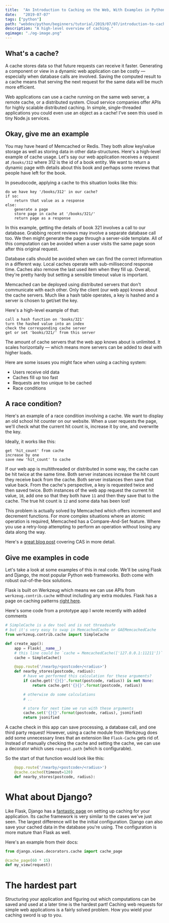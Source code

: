 ```yaml
---
title:  "An Introduction to Caching on the Web, With Examples in Python"
date:   "2019-07-07"
tags: ["python"]
path: "webdev/python/beginners/tutorial/2019/07/07/introduction-to-caching-with-python.html"
description: "A high-level overview of caching."
ogimage: "./og-image.png"
---
```


## What's a cache?

A cache stores data so that future requests can receive it faster. Generating a component or view in a dynamic web application can be costly — especially when database calls are involved. Saving the computed result to a cache means that serving the next request for the same data will be much more efficient.

Web applications can use a cache running on the same web server, a remote cache, or a distributed system. Cloud service companies offer APIs for highly scalable distributed caching. In simple, single-threaded applications you could even use an object as a cache! I've seen this used in tiny Node.js services.

## Okay, give me an example

You may have heard of Memcached or Redis. They both allow key/value storage as well as storing data in other data-structures. Here's a high-level example of cache usage. Let's say our web application receives a request at `/books/312` where 312 is the id of a book entity. We want to return a dynamic page with details about this book and perhaps some reviews that people have left for the book.

In pseudocode, applying a cache to this situation looks like this:

```
do we have key '/books/312' in our cache?
if so:
    return that value as a response
else:
    generate a page
    store page in cache at '/books/321/'
    return page as a response
```

In this example, getting the details of book 321 involves a call to our database. Grabbing recent reviews may involve a separate database call too. We then might generate the page through a server-side template. All of this computation can be avoided when a user visits the same page soon after this original request.

Database calls should be avoided when we can find the correct information in a different way. Local caches operate with sub-millisecond response time. Caches also remove the last used item when they fill up. Overall, they're pretty hardy but setting a sensible timeout value is important.

Memcached can be deployed using distributed servers that don't communicate with each other. Only the client (our web app) knows about the cache servers. Much like a hash table operates, a key is hashed and a server is chosen to get/set the key.

Here's a high-level example of that:


```
call a hash function on 'books/321'
turn the hashed value into an index
check the corresponding cache server
get or set 'books/321/' from this server
```

The amount of cache servers that the web app knows about is unlimited. It scales horizontally — which means more servers can be added to deal with higher loads.

Here are some issues you might face when using a caching system:

- Users receive old data
- Caches fill up too fast
- Requests are too unique to be cached
- Race conditions

## A race condition?

Here's an example of a race condition involving a cache. We want to display an old school hit counter on our website. When a user requests the page, we'll check what the current hit count is, increase it by one, and overwrite the key.

Ideally, it works like this:

```
get 'hit_count' from cache
increase by one
save new 'hit_count' to cache
```

If our web app is multithreaded or distributed in some way, the cache can be hit twice at the same time. Both server instances increase the hit count they receive back from the cache. Both server instances then save that value back. From the cache's perspective, a key is requested twice and then saved twice. Both instances of the web app request the current hit value, `10`, add one so that they both have `11` and then they save that to the cache. The true hit count is `12` and some data has been lost!

This problem is actually solved by Memcached which offers increment and decrement functions. For more complex situations where an atomic operation is required, Memcached has a Compare-And-Set feature. Where you use a retry-loop attempting to perform an operation without losing any data along the way.

Here's a [great blog post](http://neopythonic.blogspot.com/2011/08/compare-and-set-in-memcache.html) covering CAS in more detail.

## Give me examples in code

Let's take a look at some examples of this in real code. We'll be using Flask and Django, the most popular Python web frameworks. Both come with robust out-of-the-box solutions.

Flask is built on Werkzeug which means we can use APIs from `werkzeug.contrib.cache` without including any extra modules. Flask has a page on caching patterns [right here](http://flask.pocoo.org/docs/1.0/patterns/caching/).

Here's some code from a prototype app I wrote recently with added comments

```python
# SimpleCache is a dev tool and is not threadsafe
# but it's very easy to swap in MemcachedCache or GAEMemcachedCache
from werkzeug.contrib.cache import SimpleCache

def create_app():
    app = Flask(__name__)
    # this line could be `cache = MemcachedCache(['127.0.0.1:11211'])`
    cache = SimpleCache()

    @app.route('/nearby/<postcode>/<radius>')
    def nearby_stores(postcode, radius):
        # have we performed this calculation for these arguments?
        if cache.get('{}{}'.format(postcode, radius)) is not None:
            return cache.get('{}{}'.format(postcode, radius))

        # otherwise do some calculations
        # ..

        # store for next time we run with these arguments
        cache.set('{}{}'.format(postcode, radius), jsonified)
        return jsonified
```

A cache check in this app can save processing, a database call, and one third party request! However, using a cache module from Werkzeug does add some unnecessary lines that an extension like `Flask-Cache` gets rid of. Instead of manually checking the cache and setting the cache, we can use a decorator which uses `request.path` (which is configurable).

So the start of that function would look like this:

```python
    @app.route('/nearby/<postcode>/<radius>')
    @cache.cached(timeout=120)
    def nearby_stores(postcode, radius):
```

# What about Django?

Like Flask, Django has a [fantastic page](https://docs.djangoproject.com/en/2.2/topics/cache/) on setting up caching for your application. Its cache framework is very similar to the cases we've just seen. The largest difference will be the initial configuration. Django can also save your cached data in the database you're using. The configuration is more mature than Flask as well.

Here's an example from their docs:

```python
from django.views.decorators.cache import cache_page

@cache_page(60 * 15)
def my_view(request):
```

# The hardest part

Structuring your application and figuring out which computations can be saved and used at a later time is the hardest part! Caching web requests for simple web applications is a fairly solved problem. How you wield your caching sword is up to you.